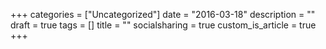 +++
categories = ["Uncategorized"]
date = "2016-03-18"
description = ""
draft = true
tags = []
title = ""
socialsharing = true
custom_is_article = true
+++
